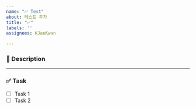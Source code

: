 ```yaml
---
name: "✅ Test"
about: 테스트 추가
title: "✅"
labels: ''
assignees: KJaeKwan

---
```


### 📌 Description


---

### ✅ Task
- [ ] Task 1
- [ ] Task 2
